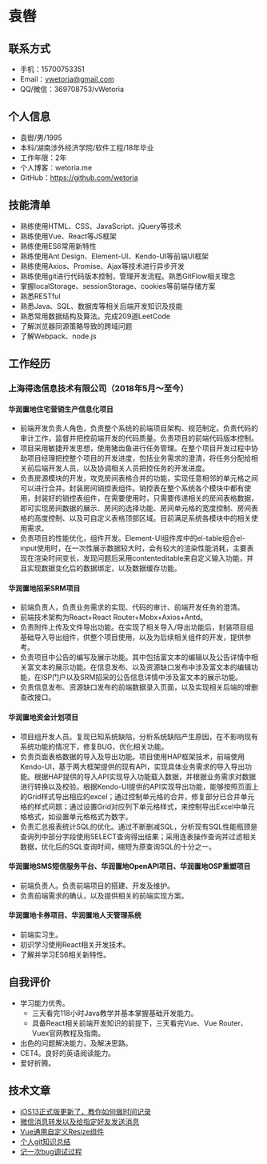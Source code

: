 # 袁辔

## 联系方式

- 手机：15700753351
- Email：vwetoria@gmail.com
- QQ/微信：369708753/vWetoria

## 个人信息

- 袁辔/男/1995
- 本科/湖南涉外经济学院/软件工程/18年毕业
- 工作年限：2年
- 个人博客：wetoria.me
- GitHub：https://github.com/wetoria

## 技能清单

- 熟练使用HTML、CSS、JavaScript、jQuery等技术
- 熟练使用Vue、React等JS框架
- 熟练使用ES6常用新特性
- 熟练使用Ant Design、Element-UI、Kendo-UI等前端UI框架
- 熟练使用Axios、Promise、Ajax等技术进行异步开发
- 熟练使用git进行代码版本控制，管理开发流程。熟悉GitFlow相关理念
- 掌握localStorage、sessionStorage、cookies等前端存储方案
- 熟悉RESTful
- 熟悉Java、SQL、数据库等相关后端开发知识及技能
- 熟悉常用数据结构及算法。完成209道LeetCode
- 了解浏览器同源策略导致的跨域问题
- 了解Webpack、node.js

## 工作经历

[//]: 按照重要性排序

### 上海得逸信息技术有限公司（2018年5月～至今）

#### 华润置地住宅营销生产信息化项目

- 前端开发负责人角色，负责整个系统的前端项目架构、规范制定。负责代码的审计工作，监督并把控前端开发的代码质量。负责项目的前端代码版本控制。
- 项目采用敏捷开发思想，使用猪齿鱼进行任务管理。在整个项目开发过程中协助项目经理把控整个项目的开发进度，包括业务需求的澄清，将任务分配给相关前后端开发人员，以及协调相关人员把控任务的开发进度。
- 负责房源模块的开发，攻克房间表格合并的功能，实现任意相邻的单元格之间可以进行合并。封装房间销控表组件。销控表在整个系统各个模块中都有使用，封装好的销控表组件，在需要使用时，只需要传递相关的房间表格数据，即可实现房间数据的展示、房间的选择功能、房间单元格的宽度控制、房间表格的高度控制、以及可自定义表格顶部区域。目前满足系统各模块中的相关使用需求。
- 负责项目的性能优化，组件开发。Element-UI组件库中的el-table组合el-input使用时，在一次性展示数据较大时，会有较大的渲染性能消耗，主要表现在渲染时间变长，发现问题后采用contenteditable来自定义输入功能，并且实现数据变化后的数据绑定，以及数据缓存功能。

#### 华润置地招采SRM项目

- 前端负责人，负责业务需求的实现、代码的审计、前端开发任务的澄清。
- 前端技术架构为React+React Router+Mobx+Axios+Antd。
- 负责附件上传及文件导出功能。在实现了相关导入/导出功能后，封装项目组基础导入导出组件，供整个项目使用，以及为后续相关组件的开发，提供参考。
- 负责项目中公告的编写及展示功能。其中包括富文本的编辑以及公告详情中相关富文本的展示功能。在信息发布、以及资源缺口发布中涉及富文本的编辑功能，在ISP门户以及SRM招采的公告信息详情中涉及富文本的展示功能。
- 负责信息发布、资源缺口发布的前端数据录入页面，以及实现相关后端的增删查改接口。

#### 华润置地资金计划项目

- 项目组开发人员。复现已知系统缺陷，分析系统缺陷产生原因，在不影响现有系统功能的情况下，修复BUG，优化相关功能。
- 负责页面表格数据的导入及导出功能。项目使用HAP框架技术，前端使用Kendo-UI，基于两大框架提供的现有API，实现具体业务需求的导入导出功能。根据HAP提供的导入API实现导入功能载入数据，并根据业务需求对数据进行转换以及校验。根据Kendo-UI提供的API实现导出功能，能够按照页面上的Grid样式导出相应的excel；通过控制单元格的合并，修复部分已合并单元格的样式问题；通过设置Grid对应列下单元格样式，来控制导出Excel中单元格格式，如设置单元格格式为数字。
- 负责汇总报表统计SQL的优化。通过不断删减SQL，分析现有SQL性能瓶颈是查询列中部分字段使用SELECT查询得出结果；采用连表操作查询并过滤相关数据，优化后的SQL查询时间，缩短为原查询SQL的十分之一。

#### 华润置地SMS短信服务平台、华润置地OpenAPI项目、华润置地OSP重塑项目

- 前端负责人。负责前端项目的搭建、开发及维护。
- 负责前端需求的确认，以及提供相关的前端实现方案。

#### 华润置地卡券项目、华润置地人天管理系统

- 前端实习生。
- 初识学习使用React相关开发技术。
- 了解并学习ES6相关新特性。

## 自我评价

- 学习能力优秀。
  - 三天看完118小时Java教学并基本掌握基础开发能力。
  - 具备React相关前端开发知识的前提下，三天看完Vue、Vue Router、Vuex官网教程及指南。
- 出色的问题解决能力，及解决思路。
- CET4。良好的英语阅读能力。
- 爱好折腾。

## 技术文章

- [iOS13正式版更新了，教你如何做时间记录](<https://juejin.im/post/5d846ee7f265da03940243b6>)  
- [微信消息转发以及给指定好友发送消息](<https://juejin.im/post/5d6bda81f265da03c23eecb7>)
- [Vue通用自定义Resize组件](<https://juejin.im/post/5d623de56fb9a06b1777c101>)
- [个人git知识总结](<https://juejin.im/post/5d579bedf265da03f564e0ad>)
- [记一次bug调试过程](<https://juejin.im/post/5d4ba40b51882506563b5571>)  